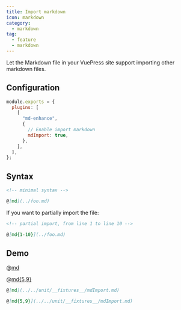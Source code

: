 ```yaml
---
title: Import markdown
icon: markdown
category:
  - markdown
tag:
  - feature
  - markdown
---
```


Let the Markdown file in your VuePress site support importing other markdown files.

<!-- more -->

## Configuration

```js {7}
module.exports = {
  plugins: [
    [
      "md-enhance",
      {
        // Enable import markdown
        mdImport: true,
      },
    ],
  ],
};
```

## Syntax

```md
<!-- minimal syntax -->

@[md](../foo.md)
```

If you want to partially import the file:

```md
<!-- partial import, from line 1 to line 10 -->

@[md{1-10}](../foo.md)
```

## Demo

@[md](../../unit/__fixtures__/mdImport.md)

@[md{5,9}](../../unit/__fixtures__/mdImport.md)

```md
@[md](../../unit/__fixtures__/mdImport.md)

@[md{5,9}](../../unit/__fixtures__/mdImport.md)
```
